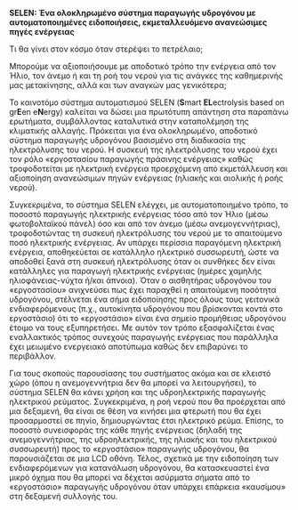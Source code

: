 **SELEN: Ένα ολοκληρωμένο σύστημα παραγωγής υδρογόνου με αυτοματοποιημένες ειδοποιήσεις, εκμεταλλευόμενο ανανεώσιμες πηγές ενέργειας**

Τι θα γίνει στον κόσμο όταν στερέψει το πετρέλαιο;

Μπορούμε να αξιοποιήσουμε με αποδοτικό τρόπο την ενέργεια από τον Ήλιο, τον άνεμο ή και τη ροή του νερού για τις ανάγκες της καθημερινής μας μετακίνησης, αλλά και των αναγκών μας γενικότερα;

Το καινοτόμο σύστημα αυτοματισμού SELEN (**S**mart **EL**ectrolysis based on gr**E**en e**N**ergy) καλείται να δώσει μια πρωτότυπη απάντηση στα παραπάνω ερωτήματα, συμβάλλοντας καταλυτικά στην καταπολέμηση της κλιματικής αλλαγής. Πρόκειται για ένα ολοκληρωμένο, αποδοτικό σύστημα παραγωγής υδρογόνου βασισμένο στη διαδικασία της ηλεκτρόλυσης του νερού. Η συσκευή της ηλεκτρόλυσης του νερού έχει τον ρόλο «εργοστασίου παραγωγής πράσινης ενέργειας» καθώς τροφοδοτείται με ηλεκτρική ενέργεια προερχόμενη από εκμετάλλευση και αξιοποίηση ανανεώσιμων πηγών ενέργειας (ηλιακής και αιολικής ή ροής νερού). 

Συγκεκριμένα, το σύστημα SELEN ελέγχει, με αυτοματοποιημένο τρόπο, το ποσοστό παραγωγής ηλεκτρικής ενέργειας τόσο από τον Ήλιο (μέσω φωτοβολταϊκού πάνελ) όσο και από τον άνεμο (μέσω ανεμογεννήτριας), τροφοδοτώντας τη συσκευή ηλεκτρόλυσης του νερού με το απαιτούμενο ποσό ηλεκτρικής ενέργειας. Αν υπάρχει περίσσια παραγόμενη ηλεκτρική ενέργεια, αποθηκεύεται σε κατάλληλο ηλεκτρικό συσσωρευτή, ώστε να αποδοθεί ξανά στη συσκευή ηλεκτρόλυσης όταν οι συνθήκες δεν είναι κατάλληλες για παραγωγή ηλεκτρικής ενέργειας (ημέρες χαμηλής ηλιοφάνειας-νύχτα ή/και άπνοια). Όταν ο αισθητήρας υδρογόνου του «εργοστασίου» ανιχνεύσει πως έχει παραχθεί η απαιτούμενη ποσότητα υδρογόνου, στέλνεται ένα σήμα ειδοποίησης προς όλους τους γειτονικά ενδιαφερόμενους (π.χ., αυτοκίνητα υδρογόνου που βρίσκονται κοντά στο εργοστάσιο) ότι το «εργοστάσιο» είναι ένα σημείο προμήθειας υδρογόνου έτοιμο να τους εξυπηρετήσει. Με αυτόν τον τρόπο εξασφαλίζεται ένας εναλλακτικός τρόπος συνεχούς παραγωγής ενέργειας που παράλληλα έχει μειωμένο ενεργειακό αποτύπωμα καθώς δεν επιβαρύνει το περιβάλλον.

Για τους σκοπούς παρουσίασης του συστήματος ακόμα και σε κλειστό χώρο (όπου η ανεμογεννήτρια δεν θα μπορεί να λειτουργήσει), το σύστημα SELEN θα κάνει χρήση και της υδροηλεκτρικής παραγωγής ηλεκτρικού ρεύματος. Συγκεκριμένα, η ροή νερού που θα προέρχεται από μια δεξαμενή, θα είναι σε θέση να κινήσει μια φτερωτή που θα έχει προσαρμοστεί σε πηνίο, δημιουργώντας έτσι ηλεκτρικό ρεύμα. Επίσης, το ποσοστό συνεισφοράς της κάθε πηγής ενέργειας (δηλαδή της ανεμογεννήτριας, της υδροηλεκτρικής, της ηλιακής και του ηλεκτρικού συσσωρευτή) προς το «εργοστάσιο» παραγωγής υδρογόνου, θα παρουσιάζεται σε μια LCD οθόνη. Τέλος, σχετικά με την ειδοποίηση των ενδιαφερόμενων για κατανάλωση υδρογόνου, θα κατασκευαστεί ένα μικρό όχημα που θα μπορεί να δέχεται ασύρματα σήματα από το «εργοστάσιο» παραγωγής υδρογόνου όταν υπάρχει επάρκεια «καυσίμου» στη δεξαμενή συλλογής του.
